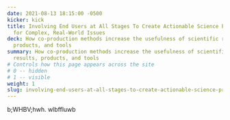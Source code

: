```yaml
---
date: 2021-08-13 18:15:00 -0500
kicker: kick
title: Involving End Users at All Stages To Create Actionable Science Products
  for Complex, Real-World Issues
deck: How co-production methods increase the usefulness of scientific results,
  products, and tools
summary: How co-production methods increase the usefulness of scientific
  results, products, and tools
# Controls how this page appears across the site
# 0 -- hidden
# 1 -- visible
weight: 1
slug: involving-end-users-at-all-stages-to-create-actionable-science-products-for-complex-real-world-issues
---
```

b;WHBV;hwh. wlbffluwb